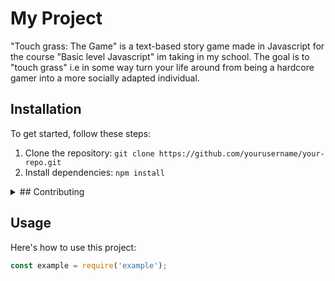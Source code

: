 # My Project

"Touch grass: The Game" is a text-based story game made in Javascript for the course "Basic level Javascript" im taking in my school. The goal is to "touch grass" i.e in some way turn your life around from being a hardcore gamer into a more socially adapted individual. 

## Installation

To get started, follow these steps:

1. Clone the repository: `git clone https://github.com/yourusername/your-repo.git`
2. Install dependencies: `npm install`

<details>
    Feel free to contribute by opening issues or make a pull request.
    <summary>
       ## Contributing
    </summary>
</details>



## Usage

Here's how to use this project:

```javascript
const example = require('example');


